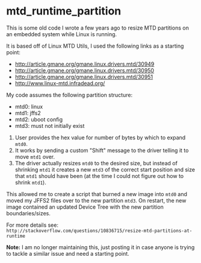 # mtd_runtime_partition
This is some old code I wrote a few years ago to resize MTD partitions on an embedded system while Linux is running.

It is based off of Linux MTD Utils, I used the following links as a starting point:
* http://article.gmane.org/gmane.linux.drivers.mtd/30949
* http://article.gmane.org/gmane.linux.drivers.mtd/30950
* http://article.gmane.org/gmane.linux.drivers.mtd/30951
* http://www.linux-mtd.infradead.org/


My code assumes the following partition structure:
* mtd0: linux
* mtd1: jffs2
* mtd2: uboot config
* mtd3: must not initially exist

1. User provides the hex value for number of bytes by which to expand `mtd0`.
1. It works by sending a custom "Shift" message to the driver telling it to move `mtd1` over.
1. The driver actually resizes `mtd0` to the desired size, but instead of shrinking `mtd1` it creates a new `mtd3` of the correct start position and size that `mtd1` should have been (at the time I could not figure out how to shrink `mtd1`).

This allowed me to create a script that burned a new image into `mtd0` and moved my JFFS2 files over to the new partition `mtd3`. On restart, the new image contained an updated Device Tree with the new partition boundaries/sizes.

For more details see: `http://stackoverflow.com/questions/10836715/resize-mtd-partitions-at-runtime`

**Note:** I am no longer maintaining this, just posting it in case anyone is trying to tackle a similar issue and need a starting point.
